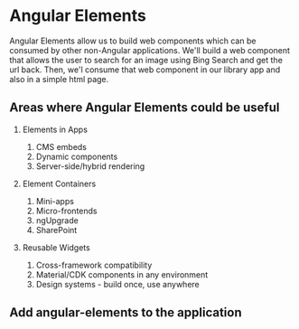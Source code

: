 # Angular Elements
Angular Elements allow us to build web components which can be consumed by other non-Angular applications. We'll build a web component that allows the user to search for an image using Bing Search and get the url back. Then, we'l consume that web component in our library app and also in a simple html page.

## Areas where Angular Elements could be useful

1. Elements in Apps
    1. CMS embeds
    2. Dynamic components
    3. Server-side/hybrid rendering

2. Element Containers
    1. Mini-apps
    2. Micro-frontends
    3. ngUpgrade
    4. SharePoint

3. Reusable Widgets
    1. Cross-framework compatibility
    2. Material/CDK components in any environment
    3. Design systems - build once, use anywhere

## Add angular-elements to the application
